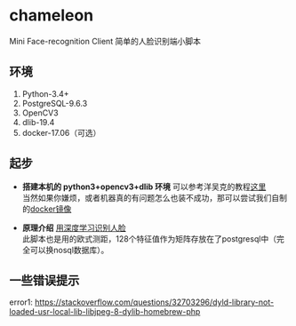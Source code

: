 # chameleon
Mini Face-recognition Client 简单的人脸识别端小脚本

## 环境
1. Python-3.4+
2. PostgreSQL-9.6.3
4. OpenCV3
5. dlib-19.4
6. docker-17.06（可选）

## 起步
+ **搭建本机的 python3+opencv3+dlib 环境**
可以参考洋吴克的教程[这里](https://www.pyimagesearch.com/2017/04/17/real-time-facial-landmark-detection-opencv-python-dlib/)<br>
当然如果你嫌烦，或者机器真的有问题怎么也装不成功，那可以尝试我们自制的[docker镜像](https://hub.docker.com/r/adoo/python3-opencv3-dlib/)<br>

+ **原理介绍**
[用深度学习识别人脸](https://zhuanlan.zhihu.com/p/24567586)<br>
此脚本也是用的欧式测距，128个特征值作为矩阵存放在了postgresql中（完全可以换nosql数据库）。


## 一些错误提示
error1: https://stackoverflow.com/questions/32703296/dyld-library-not-loaded-usr-local-lib-libjpeg-8-dylib-homebrew-php





